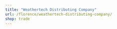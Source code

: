 ```yaml
---
title: "Weathertech Distributing Company"
url: /florence/weathertech-distributing-company/
shop: trade
---
```

